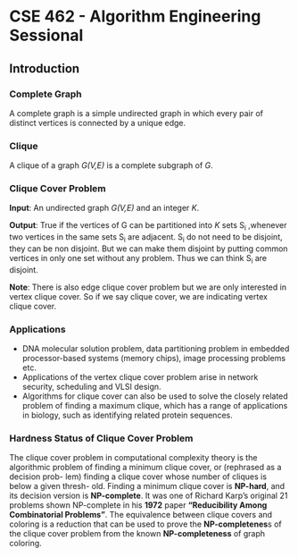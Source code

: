 # CSE 462 - Algorithm Engineering Sessional

## Introduction
### Complete Graph
A complete graph is a simple undirected graph in which every pair of distinct vertices is connected by a unique edge.

### Clique
A clique of a graph _G(V,E)_ is a complete subgraph of _G_.

### Clique Cover Problem
**Input**: An undirected graph _G(V,E)_ and an integer _K_.

**Output**: True if the vertices of G can be partitioned into _K_ sets S<sub>i</sub> ,whenever
two vertices in the same sets S<sub>i</sub> are adjacent. S<sub>i</sub> do not need to be disjoint,
they can be non disjoint. But we can make them disjoint by putting common
vertices in only one set without any problem. Thus we can think S<sub>i</sub> are disjoint.

**Note**: There is also edge clique cover problem but we are only interested in
vertex clique cover. So if we say clique cover, we are indicating vertex clique
cover.

### Applications
- DNA molecular solution problem, data partitioning problem in embedded
processor-based systems (memory chips), image processing problems etc.
- Applications of the vertex clique cover problem arise in network security,
scheduling and VLSI design.
- Algorithms for clique cover can also be used to solve the closely related
problem of finding a maximum clique, which has a range of applications
in biology, such as identifying related protein sequences.

### Hardness Status of Clique Cover Problem
The clique cover problem in computational complexity theory is the algorithmic
problem of finding a minimum clique cover, or (rephrased as a decision prob-
lem) finding a clique cover whose number of cliques is below a given thresh-
old. Finding a minimum clique cover is **NP-hard**, and its decision version
is **NP-complete**. It was one of Richard Karp’s original 21 problems shown
NP-complete in his **1972** paper **“Reducibility Among Combinatorial
Problems”**.
The equivalence between clique covers and coloring is a reduction that can be
used to prove the **NP-completenes**s of the clique cover problem from the
known **NP-completeness** of graph coloring.
